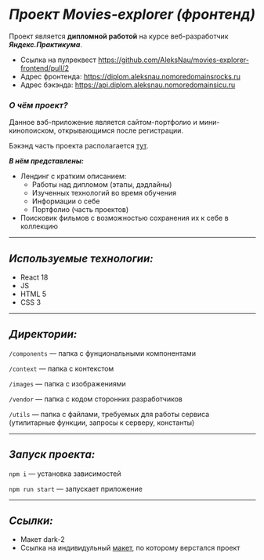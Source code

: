 # ***Проект Movies-explorer (фронтенд)***
Проект является **дипломной работой** на курсе веб-разработчик ***Яндекс.Практикума***.
- Ссылка на пулреквест https://github.com/AleksNau/movies-explorer-frontend/pull/2
- Адрес фронтенда: https://diplom.aleksnau.nomoredomainsrocks.ru
- Адрес бэкэнда: https://api.diplom.aleksnau.nomoredomainsicu.ru

### ***О чём проект?***

Данное вэб-приложение является сайтом-портфолио и мини-кинопоиском, открывающимся после регистрации.

Бэкэнд часть проекта располагается [тут](https://github.com/AleksNau/movies-explorer-api).

***В нём представлены:***

* Лендинг c кратким описанием:
    + Работы над дипломом (этапы, дэдлайны)
    + Изученных технологий во время обучения
    + Информации о себе
    + Портфолио (часть проектов)
* Поисковик фильмов с возможностью сохранения их к себе в коллекцию

---
## *Используемые технологии:*

* React 18
* JS
* HTML 5
* CSS 3

---
## *Директории:*

`/components` — папка с фунциональными компонентами

`/context` — папка с контекстом

`/images` — папка c изображениями

`/vendor` — папка с кодом сторонних разработчиков

`/utils` — папка с файлами, требуемых для работы сервиса (утилитарные функции, запросы к серверу, константы)

---
## *Запуск проекта:*
`npm i` — установка зависимостей

`npm run start` — запускает приложение

---
## *Ссылки:*
* Макет dark-2
* Ссылка на индивидульный [макет](https://www.figma.com/file/6FMWkB94wE7KTkcCgUXtnC/%D0%94%D0%B8%D0%BF%D0%BB%D0%BE%D0%BC%D0%BD%D1%8B%D0%B9-%D0%BF%D1%80%D0%BE%D0%B5%D0%BA%D1%82?type=design&node-id=1-7266), по которому верстался проект